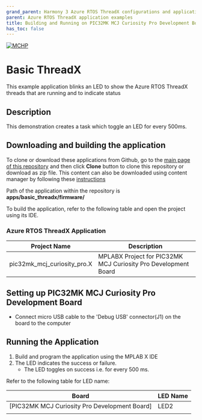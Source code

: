 ```yaml
---
grand_parent: Harmony 3 Azure RTOS ThreadX configurations and application examples
parent: Azure RTOS ThreadX application examples
title: Building and Running on PIC32MK MCJ Curiosity Pro Development Board
has_toc: false
---
```


[![MCHP](https://www.microchip.com/ResourcePackages/Microchip/assets/dist/images/logo.png)](https://www.microchip.com)

# Basic ThreadX

This example application blinks an LED to show the Azure RTOS ThreadX threads that are running and to indicate status

## Description

This demonstration creates a task which toggle an LED for every 500ms. 

## Downloading and building the application

To clone or download these applications from Github, go to the [main page of this repository](https://github.com/Microchip-MPLAB-Harmony/azure-rtos-threadx) and then click **Clone** button to clone this repository or download as zip file. This content can also be downloaded using content manager by following these [instructions](https://github.com/Microchip-MPLAB-Harmony/contentmanager/wiki)

Path of the application within the repository is **apps/basic_threadx/firmware/**

To build the application, refer to the following table and open the project using its IDE.

### Azure RTOS ThreadX Application

| Project Name      | Description                                    |
| ----------------- | ---------------------------------------------- |
| pic32mk_mcj_curiosity_pro.X | MPLABX Project for PIC32MK MCJ Curiosity Pro Development Board |

## Setting up PIC32MK MCJ Curiosity Pro Development Board

- Connect micro USB cable to the 'Debug USB' connector(J1) on the board to the computer

## Running the Application

1. Build and program the application using the MPLAB X IDE
2. The LED indicates the success or failure.
    - The LED toggles on success i.e. for every 500 ms.

Refer to the following table for LED name:  

| Board | LED Name |
| ----- | -------- |
| [PIC32MK MCJ Curiosity Pro Development Board] | LED2 |
|||
